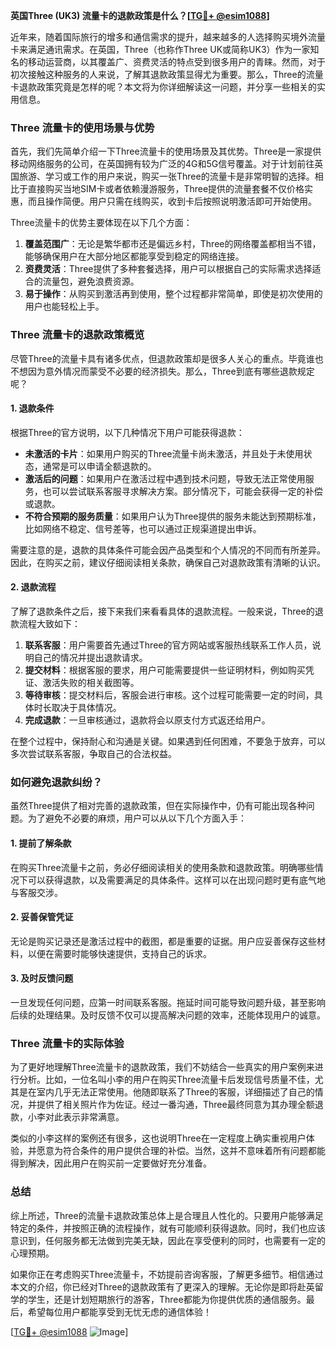 **英国Three (UK3) 流量卡的退款政策是什么？[[TG💪+ @esim1088](https://t.me/s/esim1088)]**

近年来，随着国际旅行的增多和通信需求的提升，越来越多的人选择购买境外流量卡来满足通讯需求。在英国，Three（也称作Three UK或简称UK3）作为一家知名的移动运营商，以其覆盖广、资费灵活的特点受到很多用户的青睐。然而，对于初次接触这种服务的人来说，了解其退款政策显得尤为重要。那么，Three的流量卡退款政策究竟是怎样的呢？本文将为你详细解读这一问题，并分享一些相关的实用信息。

### Three 流量卡的使用场景与优势

首先，我们先简单介绍一下Three流量卡的使用场景及其优势。Three是一家提供移动网络服务的公司，在英国拥有较为广泛的4G和5G信号覆盖。对于计划前往英国旅游、学习或工作的用户来说，购买一张Three的流量卡是非常明智的选择。相比于直接购买当地SIM卡或者依赖漫游服务，Three提供的流量套餐不仅价格实惠，而且操作简便。用户只需在线购买，收到卡后按照说明激活即可开始使用。

Three流量卡的优势主要体现在以下几个方面：
1. **覆盖范围广**：无论是繁华都市还是偏远乡村，Three的网络覆盖都相当不错，能够确保用户在大部分地区都能享受到稳定的网络连接。
2. **资费灵活**：Three提供了多种套餐选择，用户可以根据自己的实际需求选择适合的流量包，避免浪费资源。
3. **易于操作**：从购买到激活再到使用，整个过程都非常简单，即使是初次使用的用户也能轻松上手。

### Three 流量卡的退款政策概览

尽管Three的流量卡具有诸多优点，但退款政策却是很多人关心的重点。毕竟谁也不想因为意外情况而蒙受不必要的经济损失。那么，Three到底有哪些退款规定呢？

#### 1. **退款条件**
根据Three的官方说明，以下几种情况下用户可能获得退款：
- **未激活的卡片**：如果用户购买的Three流量卡尚未激活，并且处于未使用状态，通常是可以申请全额退款的。
- **激活后的问题**：如果用户在激活过程中遇到技术问题，导致无法正常使用服务，也可以尝试联系客服寻求解决方案。部分情况下，可能会获得一定的补偿或退款。
- **不符合预期的服务质量**：如果用户认为Three提供的服务未能达到预期标准，比如网络不稳定、信号差等，也可以通过正规渠道提出申诉。

需要注意的是，退款的具体条件可能会因产品类型和个人情况的不同而有所差异。因此，在购买之前，建议仔细阅读相关条款，确保自己对退款政策有清晰的认识。

#### 2. **退款流程**
了解了退款条件之后，接下来我们来看看具体的退款流程。一般来说，Three的退款流程大致如下：
1. **联系客服**：用户需要首先通过Three的官方网站或客服热线联系工作人员，说明自己的情况并提出退款请求。
2. **提交材料**：根据客服的要求，用户可能需要提供一些证明材料，例如购买凭证、激活失败的相关截图等。
3. **等待审核**：提交材料后，客服会进行审核。这个过程可能需要一定的时间，具体时长取决于具体情况。
4. **完成退款**：一旦审核通过，退款将会以原支付方式返还给用户。

在整个过程中，保持耐心和沟通是关键。如果遇到任何困难，不要急于放弃，可以多次尝试联系客服，争取自己的合法权益。

### 如何避免退款纠纷？

虽然Three提供了相对完善的退款政策，但在实际操作中，仍有可能出现各种问题。为了避免不必要的麻烦，用户可以从以下几个方面入手：

#### 1. **提前了解条款**
在购买Three流量卡之前，务必仔细阅读相关的使用条款和退款政策。明确哪些情况下可以获得退款，以及需要满足的具体条件。这样可以在出现问题时更有底气地与客服交涉。

#### 2. **妥善保管凭证**
无论是购买记录还是激活过程中的截图，都是重要的证据。用户应妥善保存这些材料，以便在需要时能够快速提供，支持自己的诉求。

#### 3. **及时反馈问题**
一旦发现任何问题，应第一时间联系客服。拖延时间可能导致问题升级，甚至影响后续的处理结果。及时反馈不仅可以提高解决问题的效率，还能体现用户的诚意。

### Three 流量卡的实际体验

为了更好地理解Three流量卡的退款政策，我们不妨结合一些真实的用户案例来进行分析。比如，一位名叫小李的用户在购买Three流量卡后发现信号质量不佳，尤其是在室内几乎无法正常使用。他随即联系了Three的客服，详细描述了自己的情况，并提供了相关照片作为佐证。经过一番沟通，Three最终同意为其办理全额退款，小李对此表示非常满意。

类似的小李这样的案例还有很多，这也说明Three在一定程度上确实重视用户体验，并愿意为符合条件的用户提供合理的补偿。当然，这并不意味着所有问题都能得到解决，因此用户在购买前一定要做好充分准备。

### 总结

综上所述，Three的流量卡退款政策总体上是合理且人性化的。只要用户能够满足特定的条件，并按照正确的流程操作，就有可能顺利获得退款。同时，我们也应该意识到，任何服务都无法做到完美无缺，因此在享受便利的同时，也需要有一定的心理预期。

如果你正在考虑购买Three流量卡，不妨提前咨询客服，了解更多细节。相信通过本文的介绍，你已经对Three的退款政策有了更深入的理解。无论你是即将赴英留学的学生，还是计划短期旅行的游客，Three都能为你提供优质的通信服务。最后，希望每位用户都能享受到无忧无虑的通信体验！

[[TG💪+ @esim1088](https://t.me/s/esim1088) ![Image](https://i.postimg.cc/4NQfJmqS/Snipaste-2025-05-13-00-14-12.png)]